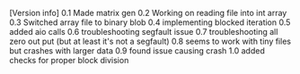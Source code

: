 [Version info]
0.1 Made matrix gen
0.2 Working on reading file into int array
0.3 Switched array file to binary blob
0.4 implementing blocked iteration
0.5 added aio calls
0.6 troubleshooting segfault issue
0.7 troubleshooting all zero out put (but at least it's not a segfault)
0.8 seems to work with tiny files but crashes with larger data
0.9 found issue causing crash
1.0 added checks for proper block division
